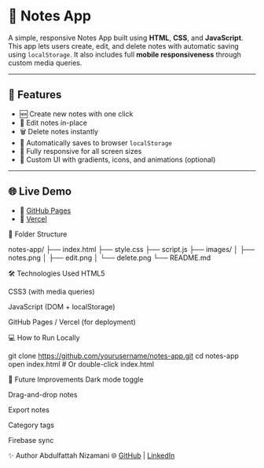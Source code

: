 # 📝 Notes App

A simple, responsive Notes App built using **HTML**, **CSS**, and **JavaScript**. This app lets users create, edit, and delete notes with automatic saving using `localStorage`. It also includes full **mobile responsiveness** through custom media queries.

---

## 🚀 Features

- 🆕 Create new notes with one click
- 📝 Edit notes in-place
- 🗑️ Delete notes instantly
- 💾 Automatically saves to browser `localStorage`
- 📱 Fully responsive for all screen sizes
- 🎨 Custom UI with gradients, icons, and animations (optional)

---

## 🌐 Live Demo

- 🔗 [GitHub Pages](https://fattahniz.github.io/notes-app.git)
- 🔗 [Vercel](https://notes-42f15tu7b-abdul-fattahs-projects-47120c93.vercel.app/)

📁 Folder Structure

notes-app/
├── index.html
├── style.css
├── script.js
├── images/
│   ├── notes.png
│   ├── edit.png
│   └── delete.png
└── README.md


🛠️ Technologies Used
HTML5

CSS3 (with media queries)

JavaScript (DOM + localStorage)

GitHub Pages / Vercel (for deployment)

💻 How to Run Locally

git clone https://github.com/yourusername/notes-app.git
cd notes-app
open index.html   # Or double-click index.html


🔮 Future Improvements
 Dark mode toggle

 Drag-and-drop notes

 Export notes

 Category tags

 Firebase sync



✨ Author
Abdulfattah Nizamani
🌐 [GitHub](https://github.com/fattahniz) | [LinkedIn](https://linkedin.com/in/fattahniz)

